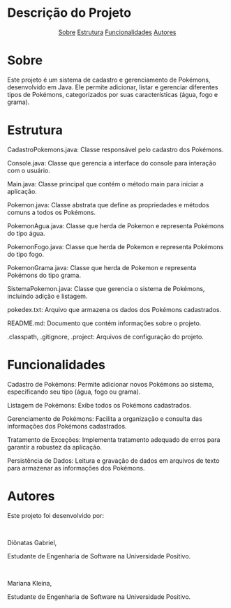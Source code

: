 # Descrição do Projeto

<p align="center">
<a href="#sobre">Sobre</a> 
<a href="#estrutura">Estrutura</a>
<a href="#funcionalidades">Funcionalidades</a>
<a href="#autores">Autores</a>
</p>

# Sobre 

<p>Este projeto é um sistema de cadastro e gerenciamento de Pokémons, desenvolvido em Java. Ele permite adicionar, listar e gerenciar diferentes tipos de Pokémons, categorizados por suas características (água, fogo e grama).</p>

# Estrutura
<p>CadastroPokemons.java: Classe responsável pelo cadastro dos Pokémons.</p>  
<p>Console.java: Classe que gerencia a interface do console para interação com o usuário.</p>
<p>Main.java: Classe principal que contém o método main para iniciar a aplicação.</p>
<p>Pokemon.java: Classe abstrata que define as propriedades e métodos comuns a todos os Pokémons.</p>
<p>PokemonAgua.java: Classe que herda de Pokemon e representa Pokémons do tipo água.</p>
<p>PokemonFogo.java: Classe que herda de Pokemon e representa Pokémons do tipo fogo.</p>
<p>PokemonGrama.java: Classe que herda de Pokemon e representa Pokémons do tipo grama.</p>
<p>SistemaPokemon.java: Classe que gerencia o sistema de Pokémons, incluindo adição e listagem.</p>
<p>pokedex.txt: Arquivo que armazena os dados dos Pokémons cadastrados.</p>
<p>README.md: Documento que contém informações sobre o projeto.</p>
<p>.classpath, .gitignore, .project: Arquivos de configuração do projeto.</p>

# Funcionalidades

<p>Cadastro de Pokémons: Permite adicionar novos Pokémons ao sistema, especificando seu tipo (água, fogo ou grama).</p>
<p>Listagem de Pokémons: Exibe todos os Pokémons cadastrados.</p>
<p>Gerenciamento de Pokémons: Facilita a organização e consulta das informações dos Pokémons cadastrados.</p>
<p>Tratamento de Exceções: Implementa tratamento adequado de erros para garantir a robustez da aplicação.</p>
<p>Persistência de Dados: Leitura e gravação de dados em arquivos de texto para armazenar as informações dos Pokémons.</p>

# Autores 
<p>Este projeto foi desenvolvido por:</p><br>
<p>Diônatas Gabriel,</p>
<p>Estudante de Engenharia de Software na Universidade Positivo.</p><br>
<p>Mariana Kleina,</p>
<p>Estudante de Engenharia de Software na Universidade Positivo.</p>
